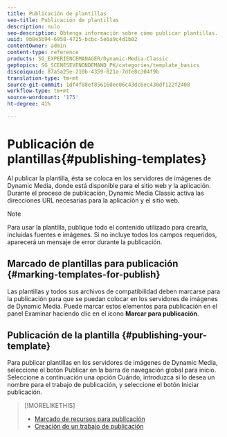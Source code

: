 ```yaml
---
title: Publicación de plantillas
seo-title: Publicación de plantillas
description: nulo
seo-description: Obtenga información sobre cómo publicar plantillas.
uuid: 9b8e5b94-6958-4725-bcbc-5e6a9c4d1b02
contentOwner: admin
content-type: reference
products: SG_EXPERIENCEMANAGER/Dynamic-Media-Classic
geptopics: SG_SCENESEVENONDEMAND_PK/categories/template_basics
discoiquuid: 87a5a25e-210b-4359-821a-7dfe8c304f9b
translation-type: tm+mt
source-git-commit: 1df4f88ef856160ee06c43dc6ec430df122f2408
workflow-type: tm+mt
source-wordcount: '175'
ht-degree: 41%

---
```



# Publicación de plantillas{#publishing-templates}

Al publicar la plantilla, ésta se coloca en los servidores de imágenes de Dynamic Media, donde está disponible para el sitio web y la aplicación. Durante el proceso de publicación, Dynamic Media Classic activa las direcciones URL necesarias para la aplicación y el sitio web.

>[!NOTE]
>
>Para usar la plantilla, publique todo el contenido utilizado para crearla, incluidas fuentes e imágenes. Si no incluye todos los campos requeridos, aparecerá un mensaje de error durante la publicación.

## Marcado de plantillas para publicación  {#marking-templates-for-publish}

Las plantillas y todos sus archivos de compatibilidad deben marcarse para la publicación para que se puedan colocar en los servidores de imágenes de Dynamic Media. Puede marcar estos elementos para publicación en el panel Examinar haciendo clic en el icono **Marcar para publicación**.

## Publicación de la plantilla {#publishing-your-template}

Para publicar plantillas en los servidores de imágenes de Dynamic Media, seleccione el botón Publicar en la barra de navegación global para inicio. Seleccione a continuación una opción Cuándo, introduzca si lo desea un nombre para el trabajo de publicación, y seleccione el botón Iniciar publicación.

>[!MORELIKETHIS]
>
>* [Marcado de recursos para publicación](publishing-files.md#publish_after_uploading)
>* [Creación de un trabajo de publicación](publishing-files.md#creating_a_publish_job)

